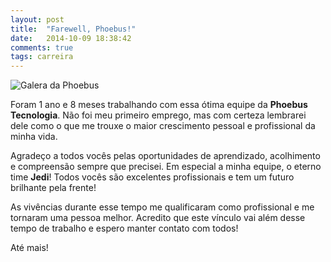 ```yaml
---
layout: post
title:  "Farewell, Phoebus!"
date:   2014-10-09 18:38:42
comments: true
tags: carreira
---
```


![Galera da Phoebus](http://i.imgur.com/IDvAJLz.jpg)

Foram 1 ano e 8 meses trabalhando com essa ótima equipe da **Phoebus Tecnologia**. Não foi meu primeiro emprego, mas com certeza lembrarei dele como o que me trouxe o maior crescimento pessoal e profissional da minha vida. 

Agradeço a todos vocês pelas oportunidades de aprendizado, acolhimento e compreensão sempre que precisei. Em especial a minha equipe, o eterno time **Jedi**! Todos vocês são excelentes profissionais e tem um futuro brilhante pela frente!

As vivências durante esse tempo me qualificaram como profissional e me tornaram uma pessoa melhor. Acredito que este vínculo vai além desse tempo de trabalho e espero manter contato com todos!

Até mais!